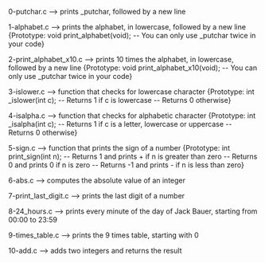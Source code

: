 0-putchar.c --> prints _putchar, followed by a new line


1-alphabet.c --> prints the alphabet, in lowercase, followed by a new line {Prototype: void print_alphabet(void); -- You can only use _putchar twice in your code}


2-print_alphabet_x10.c --> prints 10 times the alphabet, in lowercase, followed by a new line {Prototype: void print_alphabet_x10(void); -- You can only use _putchar twice in your code}


3-islower.c --> function that checks for lowercase character {Prototype: int _islower(int c); -- Returns 1 if c is lowercase -- Returns 0 otherwise}


4-isalpha.c --> function that checks for alphabetic character {Prototype: int _isalpha(int c); -- Returns 1 if c is a letter, lowercase or uppercase -- Returns 0 otherwise}


5-sign.c --> function that prints the sign of a number {Prototype: int print_sign(int n); -- Returns 1 and prints + if n is greater than zero -- Returns 0 and prints 0 if n is zero -- Returns -1 and prints - if n is less than zero}




6-abs.c --> computes the absolute value of an integer


7-print_last_digit.c --> prints the last digit of a number


8-24_hours.c --> prints every minute of the day of Jack Bauer, starting from 00:00 to 23:59


9-times_table.c --> prints the 9 times table, starting with 0


10-add.c --> adds two integers and returns the result




